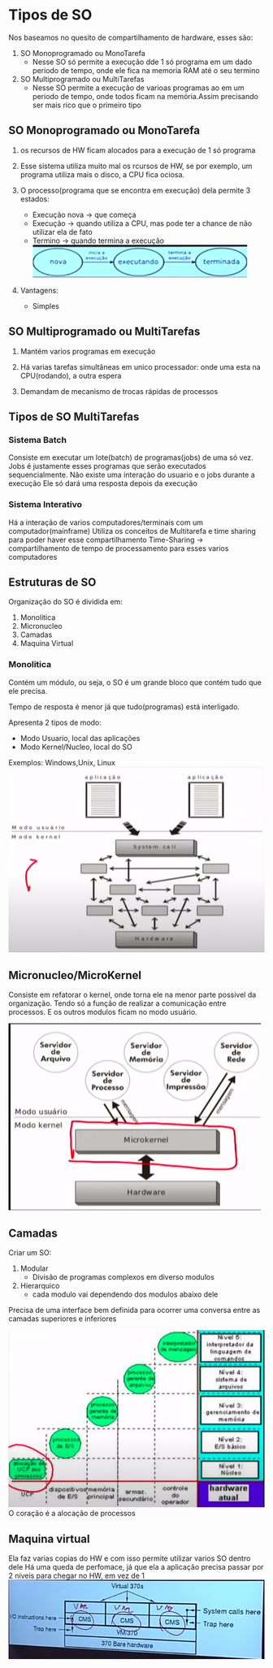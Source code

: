 # Tipos de SO
Nos baseamos no quesito de compartilhamento de hardware, esses são:
1. SO Monoprogramado ou MonoTarefa
    - Nesse SO só permite a execução dde 1 só programa em um dado periodo de tempo, onde ele fica na memoria RAM até o seu termino
2. SO Multiprogramado ou MultiTarefas
    - Nesse SO permite a execução de varioas programas ao em um periodo de tempo, onde todos ficam na memória.Assim precisando ser mais rico que o primeiro tipo
## SO Monoprogramado ou MonoTarefa
1. os recursos de HW ficam alocados para a execução de 1 só programa

2. Esse sistema utiliza muito mal os rcursos de HW, se por exemplo, um programa utiliza mais o disco, a CPU fica ociosa.

3. O processo(programa que se encontra em execução) dela permite 3 estados:
    - Execução nova -> que começa
    - Execução -> quando utiliza a CPU, mas pode ter a chance de não utilizar ela de fato
    - Termino -> quando termina a execução
![estados](./images/Screenshot%20from%202022-09-11%2020-26-46.png)
4. Vantagens:
    - Simples


## SO Multiprogramado ou MultiTarefas
1. Mantém varios programas em execução

2. Há varias tarefas simultâneas em unico processador: onde uma esta na CPU(rodando), a outra espera

3. Demandam de mecanismo de trocas rápidas de processos

## Tipos de SO MultiTarefas
### Sistema Batch
Consiste em executar um lote(batch) de programas(jobs) de uma só vez.
Jobs é justamente esses programas que serão executados sequencialmente.
Não existe uma interação do usuario e o jobs durante a execução
Ele só dará uma resposta depois da execução

### Sistema Interativo
Há a interação de varios computadores/terminais com um computador(mainframe)
Utiliza os conceitos de Multitarefa e time sharing para poder haver esse compartilhamento
Time-Sharing -> compartilhamento de tempo de processamento para esses varios computadores

## Estruturas de SO
Organização do SO é dividida em:
1. Monolítica
2. Micronucleo
3. Camadas
4. Maquina Virtual
### Monolitica
Contém um módulo, ou seja, o SO é um grande bloco que contém tudo que ele precisa.

Tempo de resposta é menor já que tudo(programas) está interligado.

Apresenta 2 tipos de modo:
- Modo Usuario, local das aplicações
- Modo Kernel/Nucleo, local do SO

Exemplos: Windows,Unix, Linux
![Monolitica](./images/Screenshot%20from%202022-09-11%2020-52-02.png)

## Micronucleo/MicroKernel
Consiste em refatorar o kernel, onde torna ele na menor parte possivel da organização.
Tendo só a função de realizar a comunicação entre processos.
E os outros modulos ficam no modo usuário.

![MicroKernel](./images/Screenshot%20from%202022-09-11%2020-55-13.png)

## Camadas
Criar um SO:
1. Modular
    - Divisão de programas complexos em diverso modulos
2. Hierarquico
    - cada modulo vai dependendo dos modulos abaixo dele

Precisa de uma interface bem definida para ocorrer uma conversa entre as camadas superiores e inferiores

![Camada](./images/Screenshot%20from%202022-09-11%2021-07-32.png)
O coração é a alocação de processos

## Maquina virtual
Ela faz varias copias do HW e com isso permite utilizar varios SO dentro dele
Há uma queda de perfomace, já que ela a aplicação precisa passar por 2 níveis para chegar no HW, em vez de 1
![Virtual](./images/Screenshot%20from%202022-09-11%2021-11-10.png)

